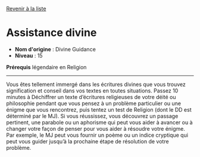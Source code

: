 [Revenir à la liste](..)

# Assistance divine

 * **Nom d'origine** : Divine Guidance
 * **Niveau** : 15


<p><strong>Prérequis</strong> légendaire en Religion</p>
<hr>
<p>Vous êtes tellement immergé dans les écritures divines que vous trouvez signification et conseil dans vos textes en toutes situations. Passez 10 minutes à Déchiffrer un texte d’écritures religieuses de votre déité ou philosophie pendant que vous pensez à un problème particulier ou une énigme que vous rencontrez, puis tentez un test de Religion (dont le DD est déterminé par le MJ). Si vous réussissez, vous découvrez un passage pertinent, une parabole ou un aphorisme qui peut vous aider à avancer ou à changer votre façon de penser pour vous aider à résoudre votre énigme. Par exemple, le MJ peut vous fournir un poème ou un indice cryptique qui peut vous guider jusqu’à la prochaine étape de résolution de votre problème.</p>